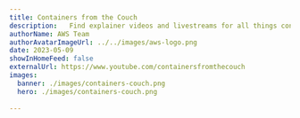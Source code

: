 ```yaml
---
title: Containers from the Couch
description:   Find explainer videos and livestreams for all things containers at AWS.
authorName: AWS Team
authorAvatarImageUrl: ../../images/aws-logo.png
date: 2023-05-09
showInHomeFeed: false
externalUrl: https://www.youtube.com/containersfromthecouch
images:
  banner: ./images/containers-couch.png
  hero: ./images/containers-couch.png
  
---
```

